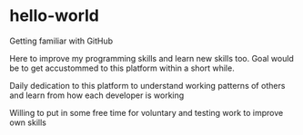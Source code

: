 # hello-world
Getting familiar with GitHub 


Here to improve my programming skills and learn new skills too.
Goal would be to get accustommed to this platform within a short while.

Daily dedication to this platform to understand working patterns of others and learn from how each developer is working


Willing to put in some free time for voluntary and testing work to improve own skills 

